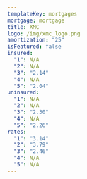 ```yaml
---
templateKey: mortgages
mortgage: mortgage
title: XMC
logo: /img/xmc_logo.png
amortization: "25"
isFeatured: false
insured:
  "1": N/A
  "2": N/A
  "3": "2.14"
  "4": N/A
  "5": "2.04"
uninsured:
  "1": N/A
  "2": N/A
  "3": "2.30"
  "4": N/A
  "5": "2.26"
rates:
  "1": "3.14"
  "2": "3.79"
  "3": "2.46"
  "4": N/A
  "5": N/A
---
```

